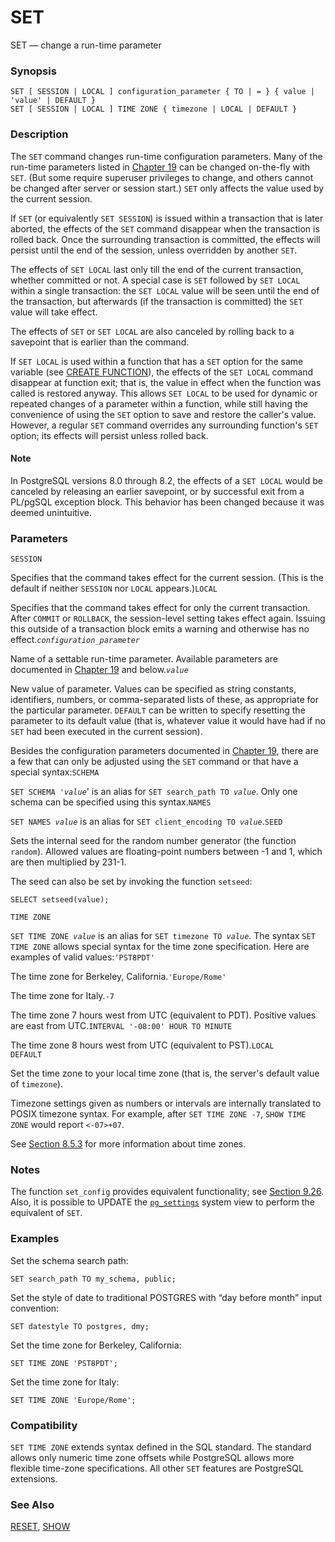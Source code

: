 # SET

SET — change a run-time parameter

### Synopsis

```text
SET [ SESSION | LOCAL ] configuration_parameter { TO | = } { value | 'value' | DEFAULT }
SET [ SESSION | LOCAL ] TIME ZONE { timezone | LOCAL | DEFAULT }
```

### Description

The `SET` command changes run-time configuration parameters. Many of the run-time parameters listed in [Chapter 19](https://www.postgresql.org/docs/10/static/runtime-config.html) can be changed on-the-fly with `SET`. \(But some require superuser privileges to change, and others cannot be changed after server or session start.\) `SET` only affects the value used by the current session.

If `SET` \(or equivalently `SET SESSION`\) is issued within a transaction that is later aborted, the effects of the `SET` command disappear when the transaction is rolled back. Once the surrounding transaction is committed, the effects will persist until the end of the session, unless overridden by another `SET`.

The effects of `SET LOCAL` last only till the end of the current transaction, whether committed or not. A special case is `SET` followed by `SET LOCAL` within a single transaction: the `SET LOCAL` value will be seen until the end of the transaction, but afterwards \(if the transaction is committed\) the `SET` value will take effect.

The effects of `SET` or `SET LOCAL` are also canceled by rolling back to a savepoint that is earlier than the command.

If `SET LOCAL` is used within a function that has a `SET` option for the same variable \(see [CREATE FUNCTION](https://www.postgresql.org/docs/10/static/sql-createfunction.html)\), the effects of the `SET LOCAL` command disappear at function exit; that is, the value in effect when the function was called is restored anyway. This allows `SET LOCAL` to be used for dynamic or repeated changes of a parameter within a function, while still having the convenience of using the `SET` option to save and restore the caller's value. However, a regular `SET` command overrides any surrounding function's `SET` option; its effects will persist unless rolled back.

#### Note

In PostgreSQL versions 8.0 through 8.2, the effects of a `SET LOCAL` would be canceled by releasing an earlier savepoint, or by successful exit from a PL/pgSQL exception block. This behavior has been changed because it was deemed unintuitive.

### Parameters

`SESSION`

Specifies that the command takes effect for the current session. \(This is the default if neither `SESSION` nor `LOCAL` appears.\)`LOCAL`

Specifies that the command takes effect for only the current transaction. After `COMMIT` or `ROLLBACK`, the session-level setting takes effect again. Issuing this outside of a transaction block emits a warning and otherwise has no effect._`configuration_parameter`_

Name of a settable run-time parameter. Available parameters are documented in [Chapter 19](https://www.postgresql.org/docs/10/static/runtime-config.html) and below._`value`_

New value of parameter. Values can be specified as string constants, identifiers, numbers, or comma-separated lists of these, as appropriate for the particular parameter. `DEFAULT` can be written to specify resetting the parameter to its default value \(that is, whatever value it would have had if no `SET` had been executed in the current session\).

Besides the configuration parameters documented in [Chapter 19](https://www.postgresql.org/docs/10/static/runtime-config.html), there are a few that can only be adjusted using the `SET` command or that have a special syntax:`SCHEMA`

`SET SCHEMA '`_`value`_' is an alias for `SET search_path TO `_`value`_. Only one schema can be specified using this syntax.`NAMES`

`SET NAMES `_`value`_ is an alias for `SET client_encoding TO `_`value`_.`SEED`

Sets the internal seed for the random number generator \(the function `random`\). Allowed values are floating-point numbers between -1 and 1, which are then multiplied by 231-1.

The seed can also be set by invoking the function `setseed`:

```text
SELECT setseed(value);
```

`TIME ZONE`

`SET TIME ZONE `_`value`_ is an alias for `SET timezone TO `_`value`_. The syntax `SET TIME ZONE` allows special syntax for the time zone specification. Here are examples of valid values:`'PST8PDT'`

The time zone for Berkeley, California.`'Europe/Rome'`

The time zone for Italy.`-7`

The time zone 7 hours west from UTC \(equivalent to PDT\). Positive values are east from UTC.`INTERVAL '-08:00' HOUR TO MINUTE`

The time zone 8 hours west from UTC \(equivalent to PST\).`LOCAL`  
`DEFAULT`

Set the time zone to your local time zone \(that is, the server's default value of `timezone`\).

Timezone settings given as numbers or intervals are internally translated to POSIX timezone syntax. For example, after `SET TIME ZONE -7`, `SHOW TIME ZONE` would report `<-07>+07`.

See [Section 8.5.3](https://www.postgresql.org/docs/10/static/datatype-datetime.html#DATATYPE-TIMEZONES) for more information about time zones.

### Notes

The function `set_config` provides equivalent functionality; see [Section 9.26](https://www.postgresql.org/docs/10/static/functions-admin.html). Also, it is possible to UPDATE the [`pg_settings`](https://www.postgresql.org/docs/10/static/view-pg-settings.html) system view to perform the equivalent of `SET`.

### Examples

Set the schema search path:

```text
SET search_path TO my_schema, public;
```

Set the style of date to traditional POSTGRES with “day before month” input convention:

```text
SET datestyle TO postgres, dmy;
```

Set the time zone for Berkeley, California:

```text
SET TIME ZONE 'PST8PDT';
```

Set the time zone for Italy:

```text
SET TIME ZONE 'Europe/Rome';
```

### Compatibility

`SET TIME ZONE` extends syntax defined in the SQL standard. The standard allows only numeric time zone offsets while PostgreSQL allows more flexible time-zone specifications. All other `SET` features are PostgreSQL extensions.

### See Also

[RESET](https://www.postgresql.org/docs/10/static/sql-reset.html), [SHOW](https://www.postgresql.org/docs/10/static/sql-show.html)

